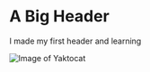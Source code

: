 # A Big Header

I made my first header and learning

![Image of Yaktocat](https://octodex.github.com/images/yaktocat.png)
